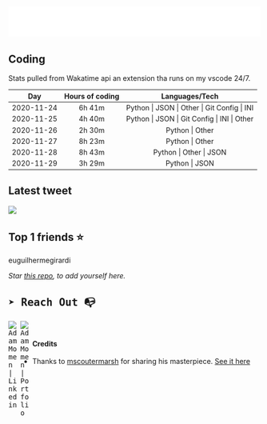 
![test image size](/assets/welcome_message.gif)

## Coding
Stats pulled from Wakatime api an extension tha runs on my vscode 24/7.

|Day|Hours of coding|Languages/Tech|
|:-:|:-:|:-:|
|2020-11-24|6h 41m|Python &#124; JSON &#124; Other &#124; Git Config &#124; INI|
|2020-11-25|4h 40m|Python &#124; JSON &#124; Git Config &#124; INI &#124; Other|
|2020-11-26|2h 30m|Python &#124; Other|
|2020-11-27|8h 23m|Python &#124; Other|
|2020-11-28|8h 43m|Python &#124; Other &#124; JSON|
|2020-11-29|3h 29m|Python &#124; JSON|

## Latest tweet
[<img src="<tweet-image-url>" width="400">](https://twitter.com/adammomen8/status/1316739109638090754)

## Top 1 friends ⭐️
euguilhermegirardi

*Star [this repo](https://github.com/AdamMomen/AdamMomen), to add yourself here.*


<samp>

## ➤ Reach Out :mailbox_with_no_mail:

>
  <a href="https://www.linkedin.com/in/adam-momen-99596275/">
     <img align="left" alt="Adam Momen | Linkedin" width="24px" src="./assets/Linkedin.svg" />
   </a>

   <a href="https://adammomen.com/">
     <img align="left" alt="Adam Momen | Portfolio" width="24px" src="./assets/web.svg" />
   </a>

</samp>

<br>

#### Credits
* Thanks to [mscoutermarsh](https://github.com/mscoutermarsh) for sharing his masterpiece. [See it here](https://github.com/mscoutermarsh/mscoutermarsh)